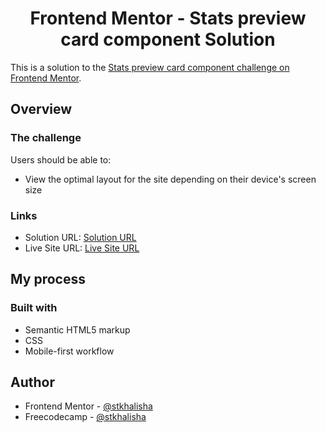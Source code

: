<h1 align="center">Frontend Mentor - Stats preview card component Solution</h1>

This is a solution to the [Stats preview card component challenge on Frontend Mentor](https://www.frontendmentor.io/challenges/stats-preview-card-component-8JqbgoU62).

## Overview

### The challenge

Users should be able to:

- View the optimal layout for the site depending on their device's screen size

### Links

- Solution URL: [Solution URL](https://github.com/stkhalisha/stats-preview-card-css-flex)
- Live Site URL: [Live Site URL](https://stkhalisha-stats-preview-card.vercel.app/)

## My process

### Built with

- Semantic HTML5 markup
- CSS
- Mobile-first workflow

## Author

- Frontend Mentor - [@stkhalisha](https://www.frontendmentor.io/profile/stkhalisha)
- Freecodecamp - [@stkhalisha](https://www.freecodecamp.org/stkhalisha)
